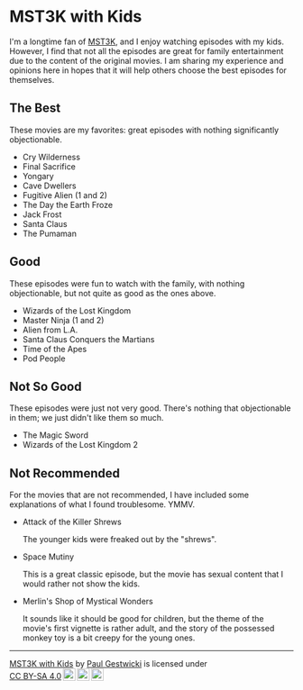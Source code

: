 # MST3K with Kids

I'm a longtime fan of [MST3K](https://mst3k.com/), and I enjoy watching episodes with my kids. 
However, I find that not all the episodes are great for family entertainment due to the content
of the original movies. I am sharing my experience and opinions here in hopes that it will
help others choose the best episodes for themselves. 

## The Best

These movies are my favorites: great episodes with nothing significantly objectionable.

- Cry Wilderness
- Final Sacrifice
- Yongary
- Cave Dwellers
- Fugitive Alien (1 and 2)
- The Day the Earth Froze
- Jack Frost
- Santa Claus
- The Pumaman

## Good

These episodes were fun to watch with the family, with nothing objectionable, but not quite
as good as the ones above.

- Wizards of the Lost Kingdom
- Master Ninja (1 and 2)
- Alien from L.A.
- Santa Claus Conquers the Martians
- Time of the Apes
- Pod People

## Not So Good

These episodes were just not very good. There's nothing that objectionable in them; we just didn't
like them so much.

- The Magic Sword
- Wizards of the Lost Kingdom 2

## Not Recommended

For the movies that are not recommended, I have included some explanations of what I
found troublesome. YMMV.

- Attack of the Killer Shrews

  The younger kids were freaked out by the "shrews".

- Space Mutiny

  This is a great classic episode, but the movie has sexual content that I would
  rather not show the kids.
  
- Merlin's Shop of Mystical Wonders

  It sounds like it should be good for children, but the theme of the movie's
  first vignette is rather adult, and the story of the possessed monkey toy 
  is a bit creepy for the young ones.
  
----

<p xmlns:cc="http://creativecommons.org/ns#" xmlns:dct="http://purl.org/dc/terms/"><a property="dct:title" rel="cc:attributionURL" href="https://github.io/doctor-g/MST3KwithKids">MST3K with Kids</a> by <a rel="cc:attributionURL dct:creator" property="cc:attributionName" href="https://www.cs.bsu.edu/~pvgestwicki">Paul Gestwicki</a> is licensed under <a href="http://creativecommons.org/licenses/by-sa/4.0/?ref=chooser-v1" target="_blank" rel="license noopener noreferrer" style="display:inline-block;">CC BY-SA 4.0<img style="height:22px!important;margin-left:3px;vertical-align:text-bottom;" src="https://mirrors.creativecommons.org/presskit/icons/cc.svg?ref=chooser-v1"><img style="height:22px!important;margin-left:3px;vertical-align:text-bottom;" src="https://mirrors.creativecommons.org/presskit/icons/by.svg?ref=chooser-v1"><img style="height:22px!important;margin-left:3px;vertical-align:text-bottom;" src="https://mirrors.creativecommons.org/presskit/icons/sa.svg?ref=chooser-v1"></a></p>
